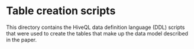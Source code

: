 # Table creation scripts

This directory contains the HiveQL data definition language (DDL) scripts that were used to create the tables that make up the data model described in the paper.
